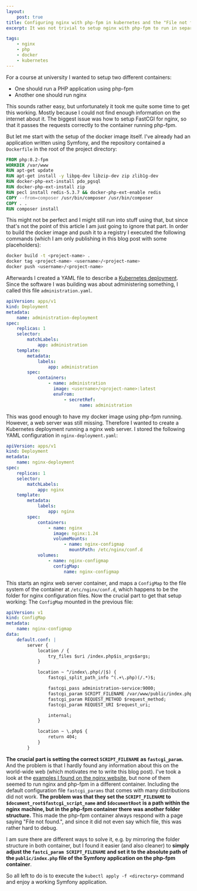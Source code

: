 ```yaml
---
layout:
    post: true
title: Configuring nginx with php-fpm in kubernetes and the "File not found." error
excerpt: It was not trivial to setup nginx with php-fpm to run in separate containers in kubernetes. Therefore I want to explain how I got it to work.

tags:
    - nginx
    - php
    - docker
    - kubernetes
---
```


For a course at university I wanted to setup two different containers:

- One should run a PHP application using php-fpm
- Another one should run nginx

This sounds rather easy, but unfortunately it took me quite some time to get this working. Mostly because I could not
find enough information on the internet about it. The biggest issue was how to setup FastCGI for nginx, so that it
passes the requests correctly to the container running php-fpm.

But let me start with the setup of the docker image itself. I've already had an application written using Symfony, and
the repository contained a `Dockerfile` in the root of the project directory:

```dockerfile
FROM php:8.2-fpm
WORKDIR /var/www
RUN apt-get update
RUN apt-get install -y libpq-dev libzip-dev zip zlib1g-dev
RUN docker-php-ext-install pdo_pgsql
RUN docker-php-ext-install zip
RUN pecl install redis-5.3.7 && docker-php-ext-enable redis
COPY --from=composer /usr/bin/composer /usr/bin/composer
COPY . .
RUN composer install
```

This might not be perfect and I might still run into stuff using that, but since that's not the point of this article I
am just going to ignore that part. In order to build the docker image and push it to a registry I executed the following
commands (which I am only publishing in this blog post with some placeholders):

```bash
docker build -t <project-name> .
docker tag <project-name> <username>/<project-name>
docker push <username>/<project-name>
```

Afterwards I created a YAML file to describe a [Kubernetes
deployment](https://kubernetes.io/docs/concepts/workloads/controllers/deployment/). Since the software I was building
was about administering something, I called this file `administration.yaml`.

```yaml
apiVersion: apps/v1
kind: Deployment
metadata:
    name: administration-deployment
spec:
    replicas: 1
    selector:
        matchLabels:
            app: administration
    template:
        metadata:
            labels:
                app: administration
        spec:
            containers:
                - name: administration
                  image: <username>/<project-name>:latest
                  envFrom:
                      - secretRef:
                            name: administration
```

This was good enough to have my docker image using php-fpm running. However, a web server was still missing. Therefore I
wanted to create a Kubernetes deployment running a nginx web server. I stored the following YAML configuration in
`nginx-deployment.yaml`:

```yaml
apiVersion: apps/v1
kind: Deployment
metadata:
    name: nginx-deployment
spec:
    replicas: 1
    selector:
        matchLabels:
            app: nginx
    template:
        metadata:
            labels:
                app: nginx
        spec:
            containers:
                - name: nginx
                  image: nginx:1.24
                  volumeMounts:
                      - name: nginx-configmap
                        mountPath: /etc/nginx/conf.d
            volumes:
                - name: nginx-configmap
                  configMap:
                      name: nginx-configmap
```

This starts an nginx web server container, and maps a `ConfigMap` to the file system of the container at
`/etc/nginx/conf.d`, which happens to be the folder for nginx configuration files. Now the crucial part to get that
setup working: The `ConfigMap` mounted in the previous file:

```yaml
apiVersion: v1
kind: ConfigMap
metadata:
    name: nginx-configmap
data:
    default.conf: |
        server {
            location / {
                try_files $uri /index.php$is_args$args;
            }

            location ~ ^/index\.php(/|$) {
                fastcgi_split_path_info ^(.+\.php)(/.*)$;

                fastcgi_pass administration-service:9000;
                fastcgi_param SCRIPT_FILENAME /var/www/public/index.php;
                fastcgi_param REQUEST_METHOD $request_method;
                fastcgi_param REQUEST_URI $request_uri;

                internal;
            }

            location ~ \.php$ {
                return 404;
            }
        }
```

**The crucial part is setting the correct `SCRIPT_FILENAME` as `fastcgi_param`.** And the problem is that I hardly found
any information about this on the world-wide web (which motivates me to write this blog post). I've took a look at the
[examples I found on the nginx website](https://www.nginx.com/resources/wiki/start/topics/examples/fastcgiexample/), but
none of them seemed to run nginx and php-fpm in a different container. Including the default configuration file
`fastcgi_params` that comes with many distributions did not work. **The problem was that they set the `SCRIPT_FILENAME`
to `$document_root$fastcgi_script_name` and `$documentRoot` is a path within the nginx machine, but in the php-fpm
container there was another folder structure.** This made the php-fpm container always respond with a page saying "File
not found.", and since it did not even say which file, this was rather hard to debug.

I am sure there are different ways to solve it, e.g. by mirroring the folder structure in both container, but I found it
easier (and also cleaner) to **simply adjust the `fastci_param SCRIPT_FILENAME` and set it to the absolute path of the
`public/index.php` file of the Symfony application on the php-fpm container**.

So all left to do is to execute the `kubectl apply -f <directory>` command and enjoy a working Symfony application.
